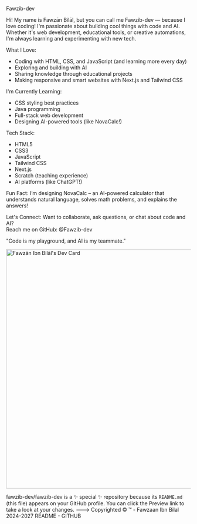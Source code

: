 Fawzib-dev

Hi! My name is Fawzān Bilāl, but you can call me Fawzib-dev — because I love coding! 
I'm passionate about building cool things with code and AI. Whether it's web development, educational tools, or creative automations, I'm always learning and experimenting with new tech.

What I Love:
- Coding with HTML, CSS, and JavaScript (and learning more every day)
- Exploring and building with AI
- Sharing knowledge through educational projects
- Making responsive and smart websites with Next.js and Tailwind CSS

I'm Currently Learning:
- CSS styling best practices
- Java programming
- Full-stack web development
- Designing AI-powered tools (like NovaCalc!)

Tech Stack:
- HTML5
- CSS3
- JavaScript
- Tailwind CSS
- Next.js
- Scratch (teaching experience)
- AI platforms (like ChatGPT!)

Fun Fact:
I’m designing NovaCalc – an AI-powered calculator that understands natural language, solves math problems, and explains the answers!

Let's Connect:
Want to collaborate, ask questions, or chat about code and AI?  
Reach me on GitHub: @Fawzib-dev

"Code is my playground, and AI is my teammate."

<a href="https://app.daily.dev/fbilalbuilder"><img src="https://api.daily.dev/devcards/v2/zYLixU5j9BkTyLzAj9fkq.png?type=wide&r=zyu" width="652" alt="Fawzān Ibn Bilāl's Dev Card"/></a>

fawzib-dev/fawzib-dev is a ✨ special ✨ repository because its `README.md` (this file) appears on your GitHub profile.
You can click the Preview link to take a look at your changes.
---> Copyrighted © ™ - Fawzaan Ibn Bilal 2024-2027 README - GITHUB 
